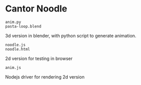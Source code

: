 Cantor Noodle
=============

    anim.py
    pasta-loop.blend

3d version in blender, with python script to generate animation.

	noodle.js
	noodle.html

2d version for testing in browser

	anim.js

Nodejs driver for rendering 2d version

